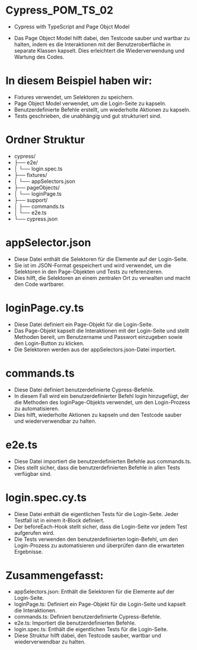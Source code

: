# Cypress_POM_TS_02
- Cypress with TypeScript and Page Objct Model

  
- Das Page Object Model hilft dabei, den Testcode sauber und wartbar zu halten, indem es die Interaktionen mit der Benutzeroberfläche in separate Klassen kapselt. Dies erleichtert die Wiederverwendung und Wartung des Codes.
 

# In diesem Beispiel haben wir:
- Fixtures verwendet, um Selektoren zu speichern.
- Page Object Model verwendet, um die Login-Seite zu kapseln.
- Benutzerdefinierte Befehle erstellt, um wiederholte Aktionen zu kapseln.
- Tests geschrieben, die unabhängig und gut strukturiert sind.

  
# Ordner Struktur
- cypress/
- ├── e2e/
- │ └── login.spec.ts
- ├── fixtures/
- │ └── appSelectors.json
- ├── pageObjects/
- │ └── loginPage.ts
- ├── support/
- │ ├── commands.ts
- │ └── e2e.ts
- └── cypress.json

  

# appSelector.json
- Diese Datei enthält die Selektoren für die Elemente auf der Login-Seite. 
- Sie ist im JSON-Format gespeichert und wird verwendet, um die Selektoren in den Page-Objekten und Tests zu referenzieren. 
- Dies hilft, die Selektoren an einem zentralen Ort zu verwalten und macht den Code wartbarer.

  

# loginPage.cy.ts
- Diese Datei definiert ein Page-Objekt für die Login-Seite. 
- Das Page-Objekt kapselt die Interaktionen mit der Login-Seite und stellt Methoden bereit, um Benutzername und Passwort einzugeben sowie den Login-Button zu klicken. 
- Die Selektoren werden aus der appSelectors.json-Datei importiert.

  

# commands.ts
- Diese Datei definiert benutzerdefinierte Cypress-Befehle. 
- In diesem Fall wird ein benutzerdefinierter Befehl login hinzugefügt, der die Methoden des loginPage-Objekts verwendet, um den Login-Prozess zu automatisieren. 
- Dies hilft, wiederholte Aktionen zu kapseln und den Testcode sauber und wiederverwendbar zu halten.

  

# e2e.ts
- Diese Datei importiert die benutzerdefinierten Befehle aus commands.ts. 
- Dies stellt sicher, dass die benutzerdefinierten Befehle in allen Tests verfügbar sind.
 
  

# login.spec.cy.ts
- Diese Datei enthält die eigentlichen Tests für die Login-Seite. Jeder Testfall ist in einem it-Block definiert. 
- Der beforeEach-Hook stellt sicher, dass die Login-Seite vor jedem Test aufgerufen wird. 
- Die Tests verwenden den benutzerdefinierten login-Befehl, um den Login-Prozess zu automatisieren und überprüfen dann die erwarteten Ergebnisse.

  

# Zusammengefasst:
- appSelectors.json: Enthält die Selektoren für die Elemente auf der Login-Seite.
- loginPage.ts: Definiert ein Page-Objekt für die Login-Seite und kapselt die Interaktionen.
- commands.ts: Definiert benutzerdefinierte Cypress-Befehle.
- e2e.ts: Importiert die benutzerdefinierten Befehle.
- login.spec.ts: Enthält die eigentlichen Tests für die Login-Seite.
- Diese Struktur hilft dabei, den Testcode sauber, wartbar und wiederverwendbar zu halten.